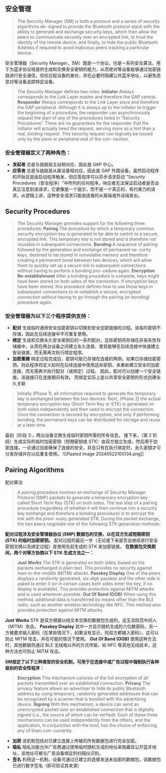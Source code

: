 ## 安全管理
> The Security Manager (SM) is both a protocol and a series of security algorithms de‐ signed to provide the Bluetooth protocol stack with the ability to generate and exchange security keys, which then allow the peers to communicate securely over an encrypted link, to trust the identity of the remote device, and finally, to hide the public Bluetooth Address if required to avoid malicious peers tracking a particular device.

安全管理器（Security Manager，SM）既是一个协议，也是一系列安全算法，用于为蓝牙协议栈提供生成和交换安全密钥的能力，从而使对等设备能够通过加密链路进行安全通信，信任远程设备的身份，并在必要时隐藏公共蓝牙地址，以避免恶意对等设备追踪特定设备。
> The Security Manager defines two roles: 
> **Initiator** 
> 	Always corresponds to the Link Layer master and therefore the GAP central. 
> **Responder** 
> 	Always corresponds to the Link Layer slave and therefore the GAP peripheral. Although it is always up to the initiator to trigger the beginning of a procedure, the responder can asynchronously request the start of any of the procedures listed in “Security Procedures”. There are no guarantees for the responder that the initiator will actually heed the request, serving more as a hint than a real, binding request. This security request can logically be issued only by the slave or peripheral end of the con‐ nection.

### 安全管理器定义了两种角色：
- **发起者**
	总是与链路层主站相对应，因此是 GAP 中心。
- **应答者**
	总是与链路层从属设备相对应，因此是 GAP 外围设备。虽然启动程序的开始总是由启动程序触发，但应答程序可以异步请求启动 "Security Procedures（安全程序）"中所列的任何程序。响应者无法保证启动者是否会真正注意到该请求，它更像是一个提示，而不是一个真正的、有约束力的请求。从逻辑上讲，这种安全请求只能由连接的从属端或外设端发出。
## Security Procedures
> The Security Manager provides support for the following three procedures: 
> **Pairing** 
> 	The procedure by which a temporary common security encryption key is generated to be able to switch to a secure, encrypted link. This temporary key is not stored and is therefore not reusable in subsequent connections. 
> **Bonding** 
> 	A sequence of pairing followed by the generation and exchange of permanent se‐ curity keys, destined to be stored in nonvolatile memory and therefore creating a permanent bond between two devices, which will allow them to quickly set up a secure link in subsequent connections without having to perform a bonding pro‐ cedure again. 
> **Encryption Re-establishment** 
> 	After a bonding procedure is complete, keys might have been stored on both sides of the connection. If encryption keys have been stored, this procedure defines how to use those keys in subsequent connections to re-establish a secure, encrypted connection without having to go through the pairing (or bonding) procedure again.

### 安全管理器为以下三个程序提供支持：
- **配对**
	生成临时通用安全加密密钥以切换到安全加密链接的过程。该临时密钥不存储，因此在后续连接中不可重复使用。
 - **绑定**
	生成和交换永久安全密钥后的一系列配对，这些密钥将存储在非易失性存储器中，从而在两台设备之间建立永久连接，使其能够在后续连接中快速建立安全链接，而无需再次执行绑定程序。
- **加密重建**
	绑定过程完成后，密钥可能已存储在连接的两侧。如果已存储加密密钥，则此程序将定义如何在后续连接中使用这些密钥，来重新建立安全的加密连接，而无需再次执行配对（或绑定）过程。
因此，配对可以创建一个安全链接，该链接只在连接期间有效。
而绑定实际上是以共享安全密钥的形式创建永久关联
> Initially (Phase 1), all information required to generate the temporary key is exchanged between the two devices. Next, (Phase 2) the actual temporary encryption key (Short Term Key or STK) is generated on both sides independently and then used to encrypt the connection. Once the connection is secured by encryption, and only if performing bonding, the permanent keys can be distributed for storage and reuse at a later time.

最初（阶段 1），两台设备交换生成临时密钥所需的所有信息。
接下来，（第 2 阶段）生成实际的临时加密密钥（短期密钥或 STK）由双方独立生成，然后用于加密连接。一旦通过加密确保了连接的安全，并且只有在执行绑定时，永久密钥才可分发存储并在以后重复使用。
![[Pasted image 20240522100134.png]]
## Pairing Algorithms
配对算法
> A pairing procedure involves an exchange of Security Manager Protocol (SMP) packets to generate a temporary encryption key called Short Term Key (STK) on both sides. The last step of a pairing procedure (regardless of whether it will then continue into a security key exchange and therefore a bonding procedure) is to encrypt the link with the previ‐ ously generated STK. During the packet exchange, the two peers negotiate one of the following STK generation methods:

 **配对过程涉及安全管理器协议 (SMP) 数据包的交换，以在双方生成短期密钥 (STK) 的临时加密密钥。**
 配对过程的最后一步（无论接下来是否会继续进行安全密钥交换以及绑定过程）是使用先前生成的 STK 来加密链接。
 **在数据包交换期间，两个对等方协商以下 STK 生成方法之一：**
> **Just Works** 
> 	The STK is generated on both sides, based on the packets exchanged in plain text. This provides no security against man-in-the-middle (MITM) attacks. 
> **Passkey Display** 
> 	One of the peers displays a randomly generated, six-digit passkey and the other side is asked to enter it (or in certain cases both sides enter the key, if no display is available). This provides protection against MITM attacks and is used whenever possible. 
> **Out Of Band (OOB)** 
> 	When using this method, additional data is transferred by means other than the BLE radio, such as another wireless technology like NFC. This method also provides protection against MITM attacks.

**Just Works** 
	STK 是双方根据以纯文本交换的数据包生成的。这无法防范中间人（MITM）攻击。
 **Passkey Display**
	其中一方显示随机生成的六位数密码，另一方被要求输入密码（在某些情况下，如果没有显示，则双方都输入密码）。这可以防止 MITM 攻击，并在可能的情况下使用。
**Out Of Band (OOB)** 
	使用这种方法时，其他数据将通过 BLE 无线电以外的方式传输，如 NFC 等其他无线技术。这种方法也可防止 MITM 攻击。

**SM规定了以下三种类型的安全机制，可用于在连接中或广告过程中强制执行各种级别的安全性程序：**
> **Encryption** 
> 	This mechanism consists of the full encryption of all packets transmitted over an established connection. 
> **Privacy** 
> 	The privacy feature allows an advertiser to hide its public Bluetooth address by using temporary, randomly generated addresses that can be recognized by a scanner that is bonded with the advertising device. 
> **Signing**
> 	 With this mechanism, a device can send an unencrypted packet over an established connection that is digitally signed (i.e., the source of which can be verfied). 
>  Each of these three mechanisms can be used independently from the others, and the application, in conjunction with the host, has the choice of enforcing any of them con‐ currently.

- **加密**
	该机制包括对已建立连接上传输的所有数据包进行完全加密。
- **隐私**
	隐私功能允许广告商通过使用临时随机生成的地址来隐藏其公开蓝牙地址，该地址可被与广告设备绑定的扫描仪识别。
- **签名**
	利用这一机制，设备可通过已建立的连接发送未加密的数据包，该数据包已进行数字签名（即可验证其来源）